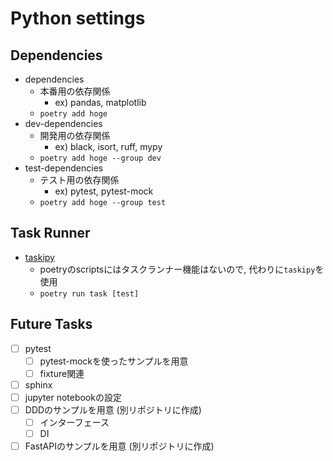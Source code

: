 # Python settings

## Dependencies

- dependencies
  - 本番用の依存関係
    - ex) pandas, matplotlib
  - `poetry add hoge`
- dev-dependencies
  - 開発用の依存関係
    - ex) black, isort, ruff, mypy
  - `poetry add hoge --group dev`
- test-dependencies
  - テスト用の依存関係
    - ex) pytest, pytest-mock
  - `poetry add hoge --group test`


## Task Runner

- [taskipy](https://github.com/taskipy/taskipy)
  - poetryのscriptsにはタスクランナー機能はないので, 代わりに`taskipy`を使用
  - `poetry run task [test]`


## Future Tasks

- [ ] pytest
  - [ ] pytest-mockを使ったサンプルを用意
  - [ ] fixture関連
- [ ] sphinx
- [ ] jupyter notebookの設定
- [ ] DDDのサンプルを用意 (別リポジトリに作成)
  - [ ] インターフェース
  - [ ] DI
- [ ] FastAPIのサンプルを用意 (別リポジトリに作成)